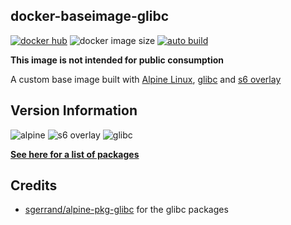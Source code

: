 [appurl]: https://alpinelinux.org
[s6overlay]: https://github.com/just-containers/s6-overlay
[glibcurl]: https://www.gnu.org/software/libc/

## docker-baseimage-glibc
[![docker hub](https://img.shields.io/badge/docker_hub-link-blue?style=for-the-badge&logo=docker)](https://hub.docker.com/repository/docker/vcxpz/baseimage-glibc) ![docker image size](https://img.shields.io/docker/image-size/vcxpz/baseimage-glibc?style=for-the-badge&logo=docker) [![auto build](https://img.shields.io/badge/docker_builds-automated-blue?style=for-the-badge&logo=docker?color=d1aa67)](https://github.com/hydazz/docker-baseimage-glibc/actions?query=workflow%3A"Auto+Builder+CI")

**This image is not intended for public consumption**

A custom base image built with [Alpine Linux][appurl], [glibc][glibcurl] and [s6 overlay][s6overlay]

## Version Information
![alpine](https://img.shields.io/badge/alpine-edge-0D597F?style=for-the-badge&logo=alpine-linux) ![s6 overlay](https://img.shields.io/badge/s6_overlay-2.1.0.2-blue?style=for-the-badge) ![glibc](https://img.shields.io/badge/glibc-2.32-blue?style=for-the-badge)

**[See here for a list of packages](https://github.com/hydazz/docker-baseimage-glibc/blob/main/package_versions.txt)**

## Credits
* [sgerrand/alpine-pkg-glibc](https://github.com/sgerrand/alpine-pkg-glibc) for the glibc packages
